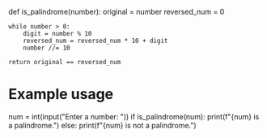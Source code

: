 def is_palindrome(number):
    original = number
    reversed_num = 0

    while number > 0:
        digit = number % 10
        reversed_num = reversed_num * 10 + digit
        number //= 10

    return original == reversed_num

# Example usage
num = int(input("Enter a number: "))
if is_palindrome(num):
    print(f"{num} is a palindrome.")
else:
    print(f"{num} is not a palindrome.")

